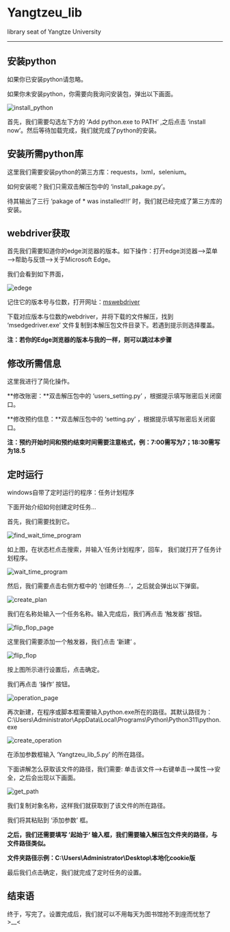 # Yangtzeu_lib
library seat of Yangtze University

---

## 安装python

如果你已安装python请忽略。

如果你未安装python，你需要向我询问安装包，弹出以下画面。

![install_python](https://image-1314205794.cos.ap-chengdu.myqcloud.com/install_python.png)

首先，我们需要勾选左下方的 ’Add python.exe to PATH’ ,之后点击 ‘install now’。然后等待加载完成，我们就完成了python的安装。

## 安装所需python库

这里我们需要安装python的第三方库：requests，lxml，selenium。

如何安装呢？我们只需双击解压包中的 ‘install_pakage.py’。

待其输出了三行 ‘pakage of * was installed!!!’ 时，我们就已经完成了第三方库的安装。

## webdriver获取

首先我们需要知道你的edge浏览器的版本。如下操作：打开edge浏览器——>菜单——>帮助与反馈——>关于Microsoft Edge。

我们会看到如下界面，

![edege](https://image-1314205794.cos.ap-chengdu.myqcloud.com/edege.png)

记住它的版本号与位数，打开网址：[mswebdriver](https://developer.microsoft.com/en-us/microsoft-edge/tools/webdriver/)

下载对应版本与位数的webdriver，并将下载的文件解压，找到 ‘msedgedriver.exe’ 文件复制到本解压包文件目录下。若遇到提示则选择覆盖。

**注：若你的Edge浏览器的版本与我的一样，则可以跳过本步骤**



## 修改所需信息

这里我进行了简化操作。

**修改账密：**双击解压包中的 ‘users_setting.py’ ，根据提示填写账密后关闭窗口。

**修改预约信息：**双击解压包中的 ‘setting.py’ ，根据提示填写账密后关闭窗口。

**注：预约开始时间和预约结束时间需要注意格式，例：7:00需写为7；18:30需写为18.5**

## 定时运行

windows自带了定时运行的程序：任务计划程序

下面开始介绍如何创建定时任务…

首先，我们需要找到它。

![find_wait_time_program](https://image-1314205794.cos.ap-chengdu.myqcloud.com/find_wait_time_program.png)

如上图，在状态栏点击搜索，并输入‘任务计划程序’，回车， 我们就打开了任务计划程序。

![wait_time_program](https://image-1314205794.cos.ap-chengdu.myqcloud.com/wait_time_program.png)

然后，我们需要点击右侧方框中的 ‘创建任务…’，之后就会弹出以下弹窗。

![create_plan](https://image-1314205794.cos.ap-chengdu.myqcloud.com/create_plan.png)

我们在名称处输入一个任务名称。输入完成后，我们再点击 ‘触发器’ 按钮。

![flip_flop_page](https://image-1314205794.cos.ap-chengdu.myqcloud.com/flip_flop_page.png)

这里我们需要添加一个触发器，我们点击 ‘新建’ 。

![flip_flop](https://image-1314205794.cos.ap-chengdu.myqcloud.com/flip_flop.png)

按上图所示进行设置后，点击确定。

我们再点击 ‘操作’ 按钮。

![operation_page](https://image-1314205794.cos.ap-chengdu.myqcloud.com/operation_page.png)

再次新建，在程序或脚本框需要输入python.exe所在的路径。其默认路径为：C:\Users\Administrator\AppData\Local\Programs\Python\Python311\python.exe

![create_operation](https://image-1314205794.cos.ap-chengdu.myqcloud.com/create_operation.png)

在添加参数框输入 ‘Yangtzeu_lib_5.py’ 的所在路径。

下面讲解怎么获取该文件的路径，我们需要: 单击该文件——>右键单击——>属性——>安全，之后会出现以下画面。

![get_path](https://image-1314205794.cos.ap-chengdu.myqcloud.com/get_path.png)

我们复制对象名称，这样我们就获取到了该文件的所在路径。

我们将其粘贴到 ‘添加参数’ 框。

**之后，我们还需要填写 ’起始于‘ 输入框，我们需要输入解压包文件夹的路径，与文件路径类似。**

**文件夹路径示例：C:\Users\Administrator\Desktop\本地化cookie版**

最后我们点击确定，我们就完成了定时任务的设置。

## 结束语

终于，写完了。设置完成后，我们就可以不用每天为图书馆抢不到座而忧愁了>__<
